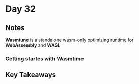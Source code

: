 # Day 32

## Notes

**Wasmtune** is a standalone wasm-only optimizing runtime for **WebAssembly** and **WASI**. 

### Getting startes with Wasmtime

## Key Takeaways
